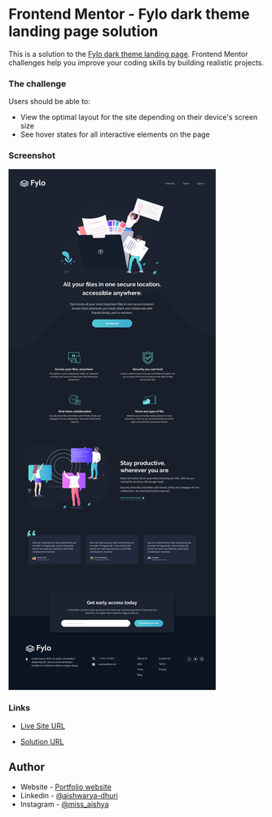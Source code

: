 # Frontend Mentor - Fylo dark theme landing page solution

This is a solution to the [Fylo dark theme landing page](https://www.frontendmentor.io/challenges/fylo-dark-theme-landing-page-5ca5f2d21e82137ec91a50fd). Frontend Mentor challenges help you improve your coding skills by building realistic projects. 


### The challenge

Users should be able to:

- View the optimal layout for the site depending on their device's screen size
- See hover states for all interactive elements on the page

### Screenshot

![](./design/desktop-design.jpg)


### Links
- [Live Site URL](https://aishwarya-dhuri.github.io/Frontend-mentor-challenges/fylo-landing-page/index.html)

- [Solution URL](https://github.com/Aishwarya-Dhuri/Frontend-mentor-challenges/tree/master/fylo-landing-page)


## Author

- Website - [Portfolio website](https://aishyawebportfolio.netlify.app/)
- Linkedin - [@aishwarya-dhuri](https://in.linkedin.com/in/aishwarya-dhuri)
- Instagram - [@miss_aishya](https://www.instagram.com/miss_aishya/)


